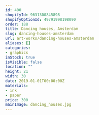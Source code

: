 ```yaml
---
id: 400
shopifyId: 9631300845898
shopifyOptionId: 49791998198090
order: 188
title: Dancing houses, Amsterdam
slug: dancing-houses-amsterdam
url: art-works/dancing-houses-amsterdam
aliases: []
categories:
- graphics
inStock: true
isVisible: false
location: ""
height: 21
width: 30
date: 2019-01-01T00:00:00Z
materials:
- ink
- paper
price: 300
mainImage: dancing_houses.jpg
---
```

